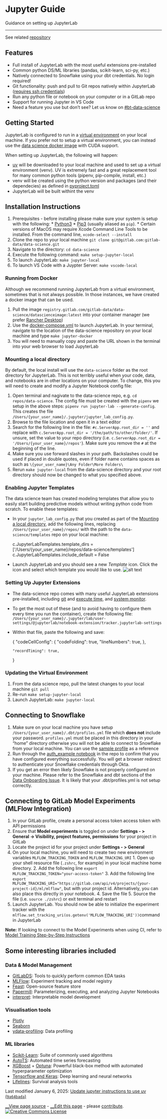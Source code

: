 

# Jupyter Guide

Guidance on setting up JupyterLab

* * *

See related [repository](https://gitlab.com/gitlab-data/data-science)

## Features

  * Full install of JupyterLab with the most useful extensions pre-installed
  * Common python DS/ML libraries (pandas, scikit-learn, sci-py, etc.)
  * Natively connected to Snowflake using your dbt credentials. No login required!
  * Git functionality: push and pull to Git repos natively within JupyterLab ([requires ssh credentials](https://docs.gitlab.com/ee/user/ssh.html))
  * Run any python file or notebook on your computer or in a GitLab repo
  * Support for running Jupyter in VS Code
  * Need a feature you use but don’t see? Let us know on [#bt-data-science](https://gitlab.slack.com/archives/C027285JQ4E)



## Getting Started

JupyterLab is configured to run in a [virtual environment](https://docs.python.org/3/library/venv.html) on your local machine. If you prefer not to setup a virtual environment, you can instead use the [data science docker image](https://gitlab.com/gitlab-data/data-science/container_registry/6712928) with CUDA support.

When setting up JupyterLab, the following will happen:

  * [uv](https://astral.sh/blog/uv) will be downloaded to your local machine and used to set up a virtual environment (venv). UV is extremely fast and a great replacement tool for many common python tools (pipenv, pip-compile, install, etc.)
  * venv will be created using the python version and packages (and their dependecies) as defined in [pyproject.toml](https://gitlab.com/gitlab-data/data-science/-/blob/main/pyproject.toml)
  * JupyterLab will be built withint the venv



## Installation Instructions

  1. Prerequisites - before installing please make sure your system is setup with the following: 
    * [Python3](https://www.python.org/)
    * [Pip3](https://pypi.org/project/pip/) (usually aliased as `pip`).
    * Certain versions of MacOS may require Xcode Command Line Tools to be installed. From the command line, `xcode-select --install`
  2. Clone the repo to your local machine `git clone git@gitlab.com:gitlab-data/data-science.git`
  3. Navigate to the directory: `cd data-science`
  4. Execute the following command: `make setup-jupyter-local`
  5. To launch JupyterLab: `make jupyter-local`
  6. To launch VS Code with a Juypter Server: `make vscode-local`



### Running from Docker

Although we recommend running JupyterLab from a virtual environment, sometimes that is not always possible. In those instances, we have created a docker image that can be used.

  1. Pull the image `registry.gitlab.com/gitlab-data/data-science/datascienceimage:latest` into your container manager (we prefer [Rancher Desktop](https://rancherdesktop.io/))
  2. Use the [docker-compose.yml](https://gitlab.com/gitlab-data/data-science/-/blob/main/docker-compose.yml) to launch JupyterLab. In your terminal, navigate to the location of the data-science repository on your local machine and type `make jupyter-docker`
  3. You will need to manually copy and paste the URL shown in the terminal into your web browser to load JupyterLab



### Mounting a local directory

By default, the local install will use the `data-science` folder as the root directory for JupyterLab. This is not terribly useful when your code, data, and notebooks are in other locations on your computer. To change, this you will need to create and modify a Jupyter Notebook config file:

  1. Open terminal and nagivate to the data-science repo, e.g. `cd repos/data-science`. The config file must be created with the `pipenv` we setup in the above steps: `pipenv run jupyter-lab --generate-config`. This creates the file `/Users/{your_user_name}/.jupyter/jupyter_lab_config.py`.
  2. Browse to the file location and open it in a text editor
  3. Search for the following line in the file: `#c.ServerApp.root_dir = ''` and replace with `c.ServerApp.root_dir = '/the/path/to/other/folder/'`. If unsure, set the value to your repo directory (i.e. `c.ServerApp.root_dir = '/Users/{your_user_name}/repos'`). Make sure you remove the `#` at the beginning of the line.
  4. Make sure you use forward slashes in your path. Backslashes could be used if placed in double quotes, even if folder name contains spaces as such as `\{your_user_name}\Any Folder\More Folders\`
  5. Rerun `make jupyter-local` from the data-science directory and your root directory should now be changed to what you specified above.



### Enabling Jupyter Templates

The data science team has created modeling templates that allow you to easily start building predictive models without writing python code from scratch. To enable these templates:

  * In your `jupyter_lab_config.py` that you created as part of the [Mounting a local directory](https://handbook.gitlab.com/handbook/enterprise-data/platform/jupyter-guide/#mounting-a-local-directory), add the following lines, replacing `/Users/{your_user_name}/repos/` with the path to the `data-science/templates` repo on your local machine:


    
    
    c.JupyterLabTemplates.template_dirs = ['/Users/{your_user_name}/repos/data-science/templates']
    c.JupyterLabTemplates.include_default = False
    

  * Launch JupyterLab and you should see a new _Template_ icon. Click the icon and select which template you would like to use. ![alt text](../../images/handbook/enterprise-data/platform/jupyter-screen-shot.png)



### Setting Up Jupyter Extensions

  * The data-science repo comes with many useful JupyterLab extensions pre-installed, including [git](https://github.com/jupyterlab/jupyterlab-git) and [execute time](https://github.com/deshaw/jupyterlab-execute-time), and [system monitor](https://github.com/jtpio/jupyterlab-system-monitor).
  * To get the most out of these (and to avoid having to configure them every time you run the container), create the following file: `/Users/{your_user_name}/.jupyter/lab/user-settings/@jupyterlab/notebook-extension/tracker.jupyterlab-settings`
  * Within that file, paste the following and save:


    
    
    {
        "codeCellConfig": {
            "codeFolding": true,
            "lineNumbers": true,
        },
    
        "recordTiming": true,
    
    }
    

### Updating the Virtual Environment

  1. From the data science repo, pull the latest changes to your local machine `git pull`
  2. Re-run `make setup-jupyter-local`
  3. Launch JupyterLab: `make jupyter-local`



## Connecting to Snowflake

  1. Make sure on your local machine you have setup `/Users/{your_user_name}/.dbt/profiles.yml` file which **does not** include your password. `profiles.yml` must be placed in this directory in your “home” directory otherwise you will not be able to connect to Snowflake from your local machine. You can use the [sample profile](https://gitlab.com/gitlab-data/analytics/-/blob/master/admin/sample_profiles.yml) as a reference
  2. Run through the [auth_example notebook](https://gitlab.com/gitlab-data/data-science/-/blob/main/examples/auth_example.ipynb) in the repo to confirm that you have configured everything successfully. You will get a browser redirect to authenticate your Snowflake credentials through Okta.
  3. If you get an error then likely Snowflake is not properly configured on your machine. Please refer to the Snowflake and dbt sections of the [Data Onboarding Issue](https://gitlab.com/gitlab-data/analytics/-/blob/master/.gitlab/issue_templates/Team%3A%20Data%20Onboarding.md). It is likely that your .dbt/profiles.yml is not setup correctly.



## Connecting to GitLab Model Experiments (MLFlow Integration)

  1. In your GitLab profile, create a personal access token access token with API permissions
  2. Ensure that **Model experiments** is toggled on under **Settings - > General -> Visibility, project features, permissions** for your project in GitLab
  3. Locate the project id for your project under **Settings - > General**
  4. On your local machine, you will need to create two new environment variables `MLFLOW_TRACKING_TOKEN` and `MLFLOW_TRACKING_URI`
    1. Open up your shell resource file (`.zshrc`, for example) in your local machine home directory.
    2. Add the following line `export MLFLOW_TRACKING_TOKEN="your-access-token"`
    3. Add the following line `export MLFLOW_TRACKING_URI="https://gitlab.com/api/v4/projects/{your-project-id}/ml/mlflow"`, but with your project id. Alternatively, you can also place this directly in your notebook.
    4. Save the file
    5. Source the file (i.e. `source ./zshrc`) or exit terminal and restart
  5. Launch JupyterLab. You should now be able to initialize the experiment tracker with the `mlflow.set_tracking_uri(os.getenv('MLFLOW_TRACKING_URI'))`command in JupyterLab



**Note:** If looking to connect to the Model Experiments when using CI, refer to [Model Training Step-by-Step Instructions](https://handbook.gitlab.com/handbook/enterprise-data/platform/ci-for-ds-pipelines/#model-training-step-by-step-instructions)

## Some interesting libraries included

### Data & Model Management

  * [GitLabDS](https://pypi.org/project/gitlabds/): Tools to quickly perform common EDA tasks
  * [MLFlow](https://mlflow.org/docs/latest/index.html): Experiment tracking and model registry
  * [Feast](https://feast.dev/): Open-source feature store
  * [Papermill](https://papermill.readthedocs.io/en/latest/): Parameterizing, executing, and analyzing Jupyter Notebooks
  * [interpret](https://pypi.org/project/interpret/): Interpretable model development



### Visualisation tools

  * [Plotly](https://plotly.com/python/)
  * [Seaborn](https://seaborn.pydata.org/)
  * [ydata-profiling](https://docs.profiling.ydata.ai/latest/): Data profiling



### ML libraries

  * [Scikit-Learn](https://scikit-learn.org/stable/index.html): Suite of commonly used algorithms
  * [AutoTS](https://pypi.org/project/AutoTS/): Automated time series forecasting
  * [XGBoost](https://xgboost.readthedocs.io/en/latest/python/python_intro.html) \+ [Optuna](https://optuna.org/): Powerful black-box method with automated hyperparameter optimization
  * [Tensorflow and Keras](https://www.tensorflow.org/api_docs/python/tf): Deep learning and neural networks
  * [Lifelines](https://lifelines.readthedocs.io/en/latest/): Survival analysis tools



Last modified January 6, 2025: [Update jupyter instructions to use uv (`9a64bada`)](https://gitlab.com/gitlab-com/content-sites/handbook/commit/9a64bada)

[ __View page source](https://gitlab.com/gitlab-com/content-sites/handbook/blob/main/content/handbook/enterprise-data/platform/jupyter-guide/index.md) \- [ __Edit this page](https://gitlab.com/-/ide/project/gitlab-com/content-sites/handbook/edit/main/-/content/handbook/enterprise-data/platform/jupyter-guide/index.md) \- please [contribute](https://handbook.gitlab.com/handbook/about/contributing/). [ ![Creative Commons License](../../images/handbook/enterprise-data/platform/80x15.png)](https://creativecommons.org/licenses/by-sa/4.0/)
